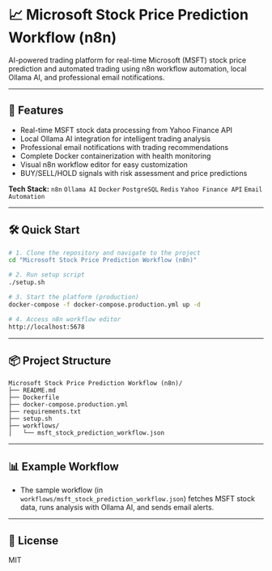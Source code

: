 # 📈 Microsoft Stock Price Prediction Workflow (n8n)

AI-powered trading platform for real-time Microsoft (MSFT) stock price prediction and automated trading using n8n workflow automation, local Ollama AI, and professional email notifications.

---

## 🚀 Features
- Real-time MSFT stock data processing from Yahoo Finance API
- Local Ollama AI integration for intelligent trading analysis
- Professional email notifications with trading recommendations
- Complete Docker containerization with health monitoring
- Visual n8n workflow editor for easy customization
- BUY/SELL/HOLD signals with risk assessment and price predictions

**Tech Stack:** `n8n` `Ollama AI` `Docker` `PostgreSQL` `Redis` `Yahoo Finance API` `Email Automation`

---

## 🛠️ Quick Start

```bash
# 1. Clone the repository and navigate to the project
cd "Microsoft Stock Price Prediction Workflow (n8n)"

# 2. Run setup script
./setup.sh

# 3. Start the platform (production)
docker-compose -f docker-compose.production.yml up -d

# 4. Access n8n workflow editor
http://localhost:5678
```

---

## 📦 Project Structure
```
Microsoft Stock Price Prediction Workflow (n8n)/
├── README.md
├── Dockerfile
├── docker-compose.production.yml
├── requirements.txt
├── setup.sh
├── workflows/
│   └── msft_stock_prediction_workflow.json
```

---

## 📊 Example Workflow
- The sample workflow (in `workflows/msft_stock_prediction_workflow.json`) fetches MSFT stock data, runs analysis with Ollama AI, and sends email alerts.

---

## 📝 License
MIT
